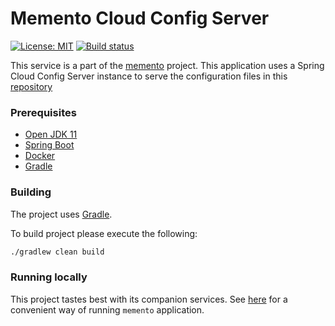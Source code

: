# Memento Cloud Config Server
[![License: MIT](https://img.shields.io/badge/License-MIT-yellow.svg)](https://opensource.org/licenses/MIT)
[![Build status](https://github.com/tzarsmango/memento-cloud-config/workflows/Publish%20master/badge.svg)](https://github.com/tzarsmango/memento-cloud-config/actions)


This service is a part of the [memento](https://github.com/users/tzarsmango/projects/1) project. This application uses 
a Spring Cloud Config Server instance to serve the configuration files in this [repository](https://github.com/tzarsmango/memento-cloud-config-repo)


### Prerequisites

- [Open JDK 11](https://openjdk.java.net/projects/jdk/11/)
- [Spring Boot](https://spring.io/projects/spring-boot)
- [Docker](https://www.docker.com)
- [Gradle](https://gradle.org)

### Building

The project uses [Gradle](https://gradle.org/).

To build project please execute the following:

```bash
./gradlew clean build
```

### Running locally
This project tastes best with its companion services. See [here](https://github.com/tzarsmango/memento-docker) for a 
convenient way of running `memento` application.
